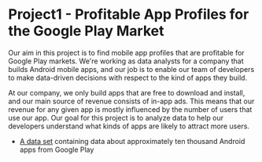 # Project1 - Profitable App Profiles for the Google Play Market
  Our aim in this project is to find mobile app profiles that are profitable for Google Play markets. We're working as data analysts for a company that builds Android mobile apps, and our job is to enable our team of developers to make data-driven decisions with respect to the kind of apps they build.

  At our company, we only build apps that are free to download and install, and our main source of revenue consists of in-app ads. This means that our revenue for any given app is mostly influenced by the number of users that use our app. Our goal for this project is to analyze data to help our developers understand what kinds of apps are likely to attract more users.

 - [A data set](https://www.kaggle.com/lava18/google-play-store-apps/home) containing data about approximately ten thousand Android apps from Google Play
